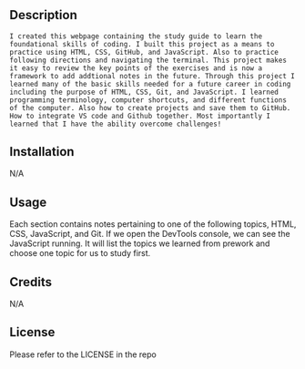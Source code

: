 # <Prework Study Guide Webpage>

## Description

    I created this webpage containing the study guide to learn the foundational skills of coding. I built this project as a means to practice using HTML, CSS, GitHub, and JavaScript. Also to practice following directions and navigating the terminal. This project makes it easy to review the key points of the exercises and is now a framework to add addtional notes in the future. Through this project I learned many of the basic skills needed for a future career in coding including the purpose of HTML, CSS, Git, and JavaScript. I learned programming terminology, computer shortcuts, and different functions of the computer. Also how to create projects and save them to GitHub. How to integrate VS code and Github together. Most importantly I learned that I have the ability overcome challenges!

## Installation

N/A

## Usage

Each section contains notes pertaining to one of the following topics, HTML, CSS, JavaScript, and Git. If we open the DevTools console, we can see the JavaScript running. It will list the topics we learned from prework and choose one topic for us to study first.

## Credits

N/A

## License

Please refer to the LICENSE in the repo